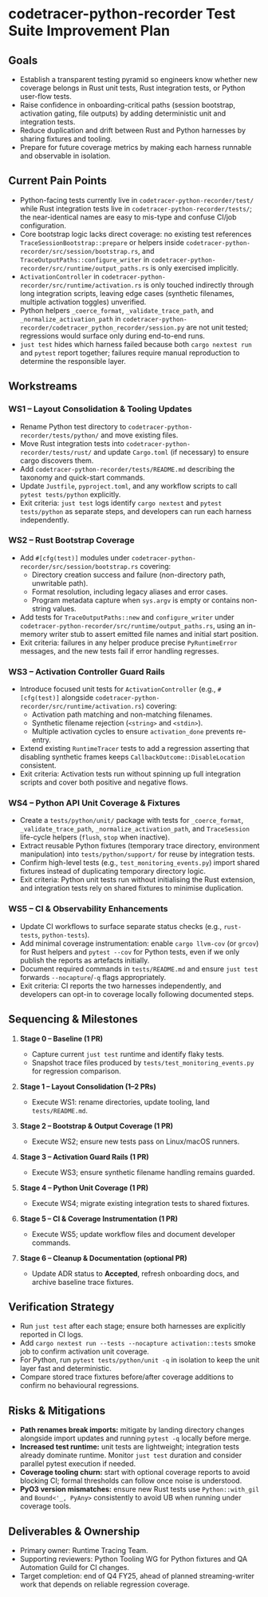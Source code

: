 # codetracer-python-recorder Test Suite Improvement Plan

## Goals
- Establish a transparent testing pyramid so engineers know whether new coverage belongs in Rust unit tests, Rust integration tests, or Python user-flow tests.
- Raise confidence in onboarding-critical paths (session bootstrap, activation gating, file outputs) by adding deterministic unit and integration tests.
- Reduce duplication and drift between Rust and Python harnesses by sharing fixtures and tooling.
- Prepare for future coverage metrics by making each harness runnable and observable in isolation.

## Current Pain Points
- Python-facing tests currently live in `codetracer-python-recorder/test/` while Rust integration tests live in `codetracer-python-recorder/tests/`; the near-identical names are easy to mis-type and confuse CI/job configuration.
- Core bootstrap logic lacks direct coverage: no existing test references `TraceSessionBootstrap::prepare` or helpers inside `codetracer-python-recorder/src/session/bootstrap.rs`, and `TraceOutputPaths::configure_writer` in `codetracer-python-recorder/src/runtime/output_paths.rs` is only exercised implicitly.
- `ActivationController` in `codetracer-python-recorder/src/runtime/activation.rs` is only touched indirectly through long integration scripts, leaving edge cases (synthetic filenames, multiple activation toggles) unverified.
- Python helpers `_coerce_format`, `_validate_trace_path`, and `_normalize_activation_path` in `codetracer-python-recorder/codetracer_python_recorder/session.py` are not unit tested; regressions would surface only during end-to-end runs.
- `just test` hides which harness failed because both `cargo nextest run` and `pytest` report together; failures require manual reproduction to determine the responsible layer.

## Workstreams

### WS1 – Layout Consolidation & Tooling Updates
- Rename Python test directory to `codetracer-python-recorder/tests/python/` and move existing files.
- Move Rust integration tests into `codetracer-python-recorder/tests/rust/` and update `Cargo.toml` (if necessary) to ensure cargo discovers them.
- Add `codetracer-python-recorder/tests/README.md` describing the taxonomy and quick-start commands.
- Update `Justfile`, `pyproject.toml`, and any workflow scripts to call `pytest tests/python` explicitly.
- Exit criteria: `just test` logs identify `cargo nextest` and `pytest tests/python` as separate steps, and developers can run each harness independently.

### WS2 – Rust Bootstrap Coverage
- Add `#[cfg(test)]` modules under `codetracer-python-recorder/src/session/bootstrap.rs` covering:
  - Directory creation success and failure (non-directory path, unwritable path).
  - Format resolution, including legacy aliases and error cases.
  - Program metadata capture when `sys.argv` is empty or contains non-string values.
- Add tests for `TraceOutputPaths::new` and `configure_writer` under `codetracer-python-recorder/src/runtime/output_paths.rs`, using an in-memory writer stub to assert emitted file names and initial start position.
- Exit criteria: failures in any helper produce precise `PyRuntimeError` messages, and the new tests fail if error handling regresses.

### WS3 – Activation Controller Guard Rails
- Introduce focused unit tests for `ActivationController` (e.g., `#[cfg(test)]` alongside `codetracer-python-recorder/src/runtime/activation.rs`) covering:
  - Activation path matching and non-matching filenames.
  - Synthetic filename rejection (`<string>` and `<stdin>`).
  - Multiple activation cycles to ensure `activation_done` prevents re-entry.
- Extend existing `RuntimeTracer` tests to add a regression asserting that disabling synthetic frames keeps `CallbackOutcome::DisableLocation` consistent.
- Exit criteria: Activation tests run without spinning up full integration scripts and cover both positive and negative flows.

### WS4 – Python API Unit Coverage & Fixtures
- Create a `tests/python/unit/` package with tests for `_coerce_format`, `_validate_trace_path`, `_normalize_activation_path`, and `TraceSession` life-cycle helpers (`flush`, `stop` when inactive).
- Extract reusable Python fixtures (temporary trace directory, environment manipulation) into `tests/python/support/` for reuse by integration tests.
- Confirm high-level tests (e.g., `test_monitoring_events.py`) import shared fixtures instead of duplicating temporary directory logic.
- Exit criteria: Python unit tests run without initialising the Rust extension, and integration tests rely on shared fixtures to minimise duplication.

### WS5 – CI & Observability Enhancements
- Update CI workflows to surface separate status checks (e.g., `rust-tests`, `python-tests`).
- Add minimal coverage instrumentation: enable `cargo llvm-cov` (or `grcov`) for Rust helpers and `pytest --cov` for Python tests, even if we only publish the reports as artefacts initially.
- Document required commands in `tests/README.md` and ensure `just test` forwards `--nocapture`/`-q` flags appropriately.
- Exit criteria: CI reports the two harnesses independently, and developers can opt-in to coverage locally following documented steps.

## Sequencing & Milestones

1. **Stage 0 – Baseline (1 PR)**
   - Capture current `just test` runtime and identify flaky tests.
   - Snapshot trace files produced by `tests/test_monitoring_events.py` for regression comparison.

2. **Stage 1 – Layout Consolidation (1–2 PRs)**
   - Execute WS1: rename directories, update tooling, land `tests/README.md`.

3. **Stage 2 – Bootstrap & Output Coverage (1 PR)**
   - Execute WS2; ensure new tests pass on Linux/macOS runners.

4. **Stage 3 – Activation Guard Rails (1 PR)**
   - Execute WS3; ensure synthetic filename handling remains guarded.

5. **Stage 4 – Python Unit Coverage (1 PR)**
   - Execute WS4; migrate existing integration tests to shared fixtures.

6. **Stage 5 – CI & Coverage Instrumentation (1 PR)**
   - Execute WS5; update workflow files and document developer commands.

7. **Stage 6 – Cleanup & Documentation (optional PR)**
   - Update ADR status to **Accepted**, refresh onboarding docs, and archive baseline trace fixtures.

## Verification Strategy
- Run `just test` after each stage; ensure both harnesses are explicitly reported in CI logs.
- Add `cargo nextest run --tests --nocapture activation::tests` smoke job to confirm activation unit coverage.
- For Python, run `pytest tests/python/unit -q` in isolation to keep the unit layer fast and deterministic.
- Compare stored trace fixtures before/after coverage additions to confirm no behavioural regressions.

## Risks & Mitigations
- **Path renames break imports:** mitigate by landing directory changes alongside import updates and running `pytest -q` locally before merge.
- **Increased test runtime:** unit tests are lightweight; integration tests already dominate runtime. Monitor `just test` duration and consider parallel pytest execution if needed.
- **Coverage tooling churn:** start with optional coverage reports to avoid blocking CI; formal thresholds can follow once noise is understood.
- **PyO3 version mismatches:** ensure new Rust tests use `Python::with_gil` and `Bound<'_, PyAny>` consistently to avoid UB when running under coverage tools.

## Deliverables & Ownership
- Primary owner: Runtime Tracing Team.
- Supporting reviewers: Python Tooling WG for Python fixtures and QA Automation Guild for CI changes.
- Target completion: end of Q4 FY25, ahead of planned streaming-writer work that depends on reliable regression coverage.

